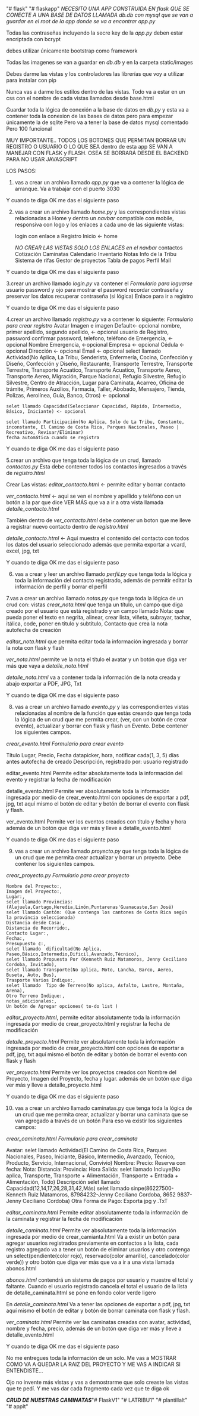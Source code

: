 "# flask" 
"# flaskapp" 
*NECESITO UNA APP CONSTRUIDA EN flask
QUE SE CONECTE A UNA BASE DE DATOS LLAMADA db.db con mysql que se van a guardar en el root de la app donde se va a encontrar app.py*

Todas las contraseñas incluyendo la secre key de la *app.py* deben estar encriptada  con bcrypt

debes utilizar únicamente bootstrap como framework

Todas las imagenes se van a guardar en *db.db* y en la carpeta static/images

Debes darme  las vistas y los controladores las librerías que voy a utilizar para instalar con pip

Nunca vas a darme los estilos dentro de las vistas. Todo va a estar en un css con el nombre de cada vistas llamados desde base.html

Guardar toda la lógica de conexión a la base de datos en  *db.py* y esta va a contener toda la conexion de las bases de datos pero para empezar únicamente la de sqlite Pero va a tener la base de datos mysql comentado Pero 100 funcional

MUY IMPORTANTE.. TODOS LOS BOTONES QUE PERMITAN BORRAR UN REGISTRO O USUARIO O LO QUE SEA dentro de esta app SE VAN A MANEJAR CON FLASK y FLASH. OSEA SE BORRARÁ DESDE EL BACKEND PARA NO USAR JAVASCRIPT


LOS PASOS:
1. vas a crear un archivo llamado *app.py*  que va a contener la lógica de arranque. Va a trabajar con el puerto 3030

Y cuando te diga OK me das el siguiente paso

2. vas a crear un archivo llamado *home.py*  y las correspondientes vistas relacionadas a
 Home y dentro un *navbar* compatible con mobile,  responsiva con logo y los  enlaces a cada uno de las siguiente vistas: 

	login con enlace a Registro	
	Inicio <- home

	*NO CREAR LAS VISTAS SOLO LOS ENLACES en el navbar*
	contactos
	Cotización
	Caminatas
	Calendario
	Inventario
	Notas
  	Info de la Tribu
	Sistema de rifas
	Gestor de proyectos
	Tabla de pagos
	Perfil
	Mail



Y cuando te diga OK me das el siguiente paso



3.crear un archivo llamado *login.py* va contener el 
*Formulario para loguarse*
	usuario
	password y ojo para mostrar el password
	recordar contraseña y preservar los datos
	recuperar contraseña (si lógica)
	Enlace para ir a registro


Y cuando te diga OK me das el siguiente paso

4.crear un archivo llamado *registro.py* va a contener lo siguiente:
*Formulario para crear registro*
	Avatar Imagen e imagen Default<- opcional
	nombre, 
	primer apellido, 
	segundo apellido, <- opcional 
	usuario de Registro, 
	password 
	confirmar password, 
	telefono,
	teléfono de Emergencia, <- opcional
	Nombre Emergencia, <-opcional
	Empresa 	<- opcional
	Cédula 		<- opcional
	Dirección 	<- opcional
	Email		<- opcional
	select llamado Actividad(No Aplica, La Tribu, Senderista, Enfermería, Cocina, Confección y Diseño, Confección y Diseño, Restaurante, Transporte Terrestre, Transporte Terrestre, Transporte Acuatico, Transporte Acuatico, Transporte Aereo, Transporte Aereo, Migración, Parque Nacional, Refugio Silvestre, Refugio Silvestre, Centro de Atracción, Lugar para Caminata, Acarreo, Oficina de trámite, Primeros Auxilios, Farmacia, Taller,  Abobado, Mensajero, Tienda, Polizas, Aerolínea, Guía, Banco, Otros) <- opcional
	
	selet llamado Capacidad(Seleccionar Capacidad, Rápido, Intermedio, Básico, Iniciante) <- opcional
	
	selet llamado Participación(No Aplica, Solo de La Tribu, Constante, inconstante, El Camino de Costa Rica, Parques Nacionales, Paseo | Recreativo, Revisar/Eliminar)
	fecha automática cuando se registra


Y cuando te diga OK me das el siguiente paso









5.crear un archivo que tenga toda la lógica de un crud, llamado *contactos.py*  Esta debe contener todos los contactos ingresados a través de  *registro.html*

Crear Las vistas:
*editar_contacto.html* <- permite editar y borrar contacto 

*ver_contacto.html* <- aqui se ven el nombre y apellido y teléfono con un botón a la par que dice VER MÁS que va a ir a otra vista llamada  *detalle_contacto.html*

También dentro de *ver_contacto.html* debe contener  un boton que me lleve a registrar nuevo contacto dentro de *registro.html*

*detalle_contacto.html* <- Aquí muestra el contenido del contacto con todos los datos del usuario seleccionado además que permita  exportar a vcard, excel, jpg, txt


Y cuando te diga OK me das el siguiente paso

6. vas a crear y leer un archivo  llamado *perfil.py*   que tenga toda la lógica y toda la información del contacto registrado, además de permitir editar la información de perfil y  borrar el perfil

7.vas a crear un archivo llamado *notas.py*  que tenga toda la lógica de un crud con: vistas   *crear_nota.html*  que tenga un título, un campo que diga creado por el usuario que está registrado y un campo llamado Nota: que pueda poner el texto en negrita, alinear, crear lista, viñeta, subrayar, tachar, itálica, code, poner en titulo y subtítulo,
Contacto que crea la nota
autofecha de creación

*editar_nota.html* que permita editar toda la información ingresada y borrar la nota con flask y flash 

*ver_nota.html* permite ve la nota el título el avatar y un botón que diga ver más que vaya a *detalle_nota.html*

*detalle_nota.html* va a contener toda la información de la nota creada y abajo exportar a PDF, JPG, Txt


Y cuando te diga OK me das el siguiente paso



8. vas a crear un archivo llamado *evento.py* y las correspondientes vistas relacionadas al nombre de la función que estás creando que tenga toda la lógica de un crud que me permita crear, (ver, con un botón de crear evento), actualizar y borrar con flask y flash un Evento. Debe contener los siguientes campos.

*crear_evento.html*
	*Formulario para crear evento*

Título
Lugar,
Precio, 
Fecha datapicker, 
hora, 
notificar cada(1, 3, 5) días antes
autofecha de creado
Descripción,
registrado por: usuario registrado

editar_evento.html
Permite editar absolutamente  toda la información del evento y registrar la fecha de modificación 

detalle_evento.html
Permite ver absolutamente toda la información ingresada por medio de crear_evento.html con opciones de exportar a pdf, jpg, txt aquí mismo el botón de editar y botón de borrar el evento con flask y flash.

ver_evento.html 
Permite ver los eventos creados con titulo y fecha y hora  además de un botón que diga ver más y lleve a detalle_evento.html

Y cuando te diga OK me das el siguiente paso





9. vas a crear un archivo llamado *proyecto.py*  que tenga toda la lógica de un crud que me permita crear  actualizar y borrar un proyecto. Debe contener los siguientes campos.
	
*crear_proyecto.py*
	*Formulario para crear proyecto*

	Nombre del Proyecto:,
	Imagen del Proyecto:,
	Lugar:,
	selet llamado Provincias:(Alajuela,Cartago,Heredia,Limón,Puntarenas'Guanacaste,San José)
	selet llamado Cantón: (Que contenga los cantones de Costa Rica según la provincia seleccionada)
	Distancia desde Casa:,
	Distancia de Recorrido:,
	Contacto Lugar:,
	Fecha:,
	Presupuesto ¢:,
	selet llamado  dificultad(No Aplica, Paseo,Básico,Intermedio,Dificil,Avanzado,Técnico),
	selet llamado Propuesta Por (Kenneth Ruiz Matamoros, Jenny Ceciliano Cordoba, Invitado),
	selet llamado Transporte(No aplica, Moto, Lancha, Barco, Aereo, Buseta, Auto, Bus),
	Trasporte Varios Indique:,
	selet llamado  Tipo de Terreno(No aplica, Asfalto, Lastre, Montaña, Arena),
	Otro Terreno Indique:,
	notas_adicionales:,
	Un botón de Agregar opciones( to-do list )
	
*editar_proyecto.html*, permite editar absolutamente toda la información ingresada por medio de crear_proyecto.html
y registrar la fecha de modificación 

*detalle_proyecto.html*
Permite ver absolutamente toda la información ingresada por medio de crear_proyecto.html con opciones de exportar a pdf, jpg, txt aquí mismo el botón de editar y botón de borrar el evento con flask y flash

*ver_proyecto.html*
Permite ver los proyectos creados con Nombre del Proyecto, Imagen del Proyecto,   fecha y lugar. además de un botón que diga ver más y lleve a detalle_proyecto.html

Y cuando te diga OK me das el siguiente paso







10. vas a crear un archivo llamado caminatas.py  que tenga toda la lógica de un crud que me permita crear, actualizar y borrar una caminata que se van agregado a través de un botón  Para eso va existir los siguientes campos:
	
*crear_caminata.html*
	*Formulario para crear_caminata*

Avatar:
selet llamado Actividad(El Camino de Costa Rica, Parques Nacionales, Paseo, Iniciante, Básico, Intermedio, Avanzado, Técnico, Producto, Servicio, Internacional, Convivio)
Nombre:
Precio:
Reserva con
fecha:
Nota:
Distancia:
Provincia:
Hora Salida:
selet llamado  Incluye(No aplica, Transporte, Transporte + Alimentación, Transporte + Entrada + Alimentación, Todo)
Descripción
selet llamado Capacidad(12,14,17,26,28,31,42,Más)
	selet llamado sinpe(86227500-Kenneth Ruiz Matamoros, 87984232-Jenny Ceciliano Cordoba, 8652 9837-Jenny Ceciliano Cordoba)
	Otra Forma de Pago:
	Exporta jpg y .TxT


*editar_caminata.html*
Permite editar absolutamente  toda la información de la caminata y registrar la fecha de modificación 

*detalle_caminata.html*
Permite ver absolutamente toda la información ingresada por medio de crear_camianta.html 
Va a existir un botón para agregar usuarios  registrados previamente en contactos a la lista,  cada registro agregado va a tener  un botón de eliminar usuarios y otro contenga un select(pendiente(color rojo), reservado(color amarillo), cancelado(color verde))  y otro botón que diga ver más que va a ir a una vista llamada abonos.html

*abonos.html* contendrá un sistema de pagos por usuario y muestre el total y faltante. Cuando el usuario registrado cancela el total el usuario de la lista de detalle_caminata.html se pone en fondo color verde ligero

En *detalle_caminata.html*
Va a tener las opciones de exportar a pdf, jpg, txt 
aquí mismo el botón de editar y botón de borrar caminata con flask y flash.

*ver_caminata.html*
Permite ver las caminatas  creadas con avatar, actividad, nombre y fecha, precio,   además de un botón que diga ver más y lleve a detalle_evento.html

Y cuando te diga OK me das el siguiente paso

	
No me entregues toda la información de un solo. Me vas a MOSTRAR COMO VA A QUEDAR LA RAIZ DEL PROYECTO Y ME VAS A INDICAR SI ENTENDISTE...  

Ojo no invente más vistas y vas a demostrarme que solo creaste las vistas que te pedí.
Y me vas dar cada fragmento cada vez que te diga ok



***CRUD DE NUESTRAS CAMINATAS***"# FlaskV1" 
"# LATRIBU1" 
"# plantillalt" 
"# applt" 

